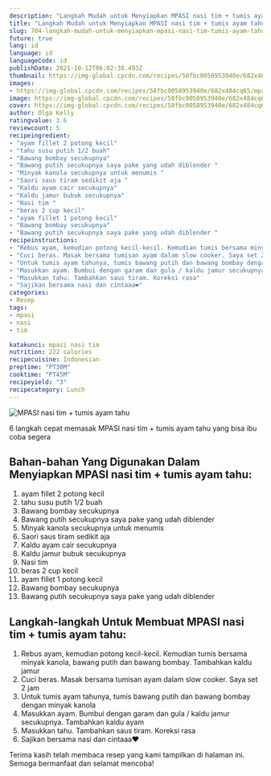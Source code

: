 ```yaml
---
description: "Langkah Mudah untuk Menyiapkan MPASI nasi tim + tumis ayam tahu Anti Gagal"
title: "Langkah Mudah untuk Menyiapkan MPASI nasi tim + tumis ayam tahu Anti Gagal"
slug: 704-langkah-mudah-untuk-menyiapkan-mpasi-nasi-tim-tumis-ayam-tahu-anti-gagal
future: true
lang: id
language: id
languageCode: id
publishDate: 2021-10-12T06:02:38.493Z 
thumbnail: https://img-global.cpcdn.com/recipes/58fbc0058953940e/682x484cq65/mpasi-nasi-tim-tumis-ayam-tahu-foto-resep-utama.png
images:
- https://img-global.cpcdn.com/recipes/58fbc0058953940e/682x484cq65/mpasi-nasi-tim-tumis-ayam-tahu-foto-resep-utama.png
image: https://img-global.cpcdn.com/recipes/58fbc0058953940e/682x484cq65/mpasi-nasi-tim-tumis-ayam-tahu-foto-resep-utama.png
cover: https://img-global.cpcdn.com/recipes/58fbc0058953940e/682x484cq65/mpasi-nasi-tim-tumis-ayam-tahu-foto-resep-utama.png
author: Olga Kelly
ratingvalue: 3.6
reviewcount: 5
recipeingredient:
- "ayam fillet 2 potong kecil"
- "tahu susu putih 1/2 buah"
- "Bawang bombay secukupnya"
- "Bawang putih secukupnya saya pake yang udah diblender "
- "Minyak kanola secukupnya untuk menumis "
- "Saori saus tiram sedikit aja "
- "Kaldu ayam cair secukupnya"
- "Kaldu jamur bubuk secukupnya"
- "Nasi tim "
- "beras 2 cup kecil"
- "ayam fillet 1 potong kecil"
- "Bawang bombay secukupnya"
- "Bawang putih secukupnya saya pake yang udah diblender "
recipeinstructions:
- "Rebus ayam, kemudian potong kecil-kecil. Kemudian tumis bersama minyak kanola, bawang putih dan bawang bombay. Tambahkan kaldu jamur"
- "Cuci beras. Masak bersama tumisan ayam dalam slow cooker. Saya set 2 jam"
- "Untuk tumis ayam tahunya, tumis bawang putih dan bawang bombay dengan minyak kanola"
- "Masukkan ayam. Bumbui dengan garam dan gula / kaldu jamur secukupnya. Tambahkan kaldu ayam"
- "Masukkan tahu. Tambahkan saus tiram. Koreksi rasa"
- "Sajikan bersama nasi dan cintaaa❤"
categories:
- Resep
tags:
- mpasi
- nasi
- tim

katakunci: mpasi nasi tim 
nutrition: 222 calories
recipecuisine: Indonesian
preptime: "PT30M"
cooktime: "PT45M"
recipeyield: "3"
recipecategory: Lunch
---
```



![MPASI nasi tim + tumis ayam tahu](https://img-global.cpcdn.com/recipes/58fbc0058953940e/682x484cq65/mpasi-nasi-tim-tumis-ayam-tahu-foto-resep-utama.png)

6 langkah cepat memasak  MPASI nasi tim + tumis ayam tahu yang bisa ibu coba segera

<!--inarticleads1-->

## Bahan-bahan Yang Digunakan Dalam Menyiapkan MPASI nasi tim + tumis ayam tahu:

1. ayam fillet 2 potong kecil
1. tahu susu putih 1/2 buah
1. Bawang bombay secukupnya
1. Bawang putih secukupnya saya pake yang udah diblender 
1. Minyak kanola secukupnya untuk menumis 
1. Saori saus tiram sedikit aja 
1. Kaldu ayam cair secukupnya
1. Kaldu jamur bubuk secukupnya
1. Nasi tim 
1. beras 2 cup kecil
1. ayam fillet 1 potong kecil
1. Bawang bombay secukupnya
1. Bawang putih secukupnya saya pake yang udah diblender 



<!--inarticleads2-->

## Langkah-langkah Untuk Membuat MPASI nasi tim + tumis ayam tahu:

1. Rebus ayam, kemudian potong kecil-kecil. Kemudian tumis bersama minyak kanola, bawang putih dan bawang bombay. Tambahkan kaldu jamur
1. Cuci beras. Masak bersama tumisan ayam dalam slow cooker. Saya set 2 jam
1. Untuk tumis ayam tahunya, tumis bawang putih dan bawang bombay dengan minyak kanola
1. Masukkan ayam. Bumbui dengan garam dan gula / kaldu jamur secukupnya. Tambahkan kaldu ayam
1. Masukkan tahu. Tambahkan saus tiram. Koreksi rasa
1. Sajikan bersama nasi dan cintaaa❤




Terima kasih telah membaca resep yang kami tampilkan di halaman ini. Semoga bermanfaat dan selamat mencoba!
